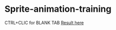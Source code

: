 # Sprite-animation-training
CTRL+CLIC for BLANK TAB
[Result here](https://henriteinturier.github.io/Sprite-animation-training/)

 
